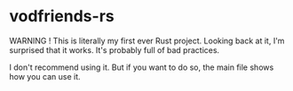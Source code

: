 # vodfriends-rs

WARNING ! This is literally my first ever Rust project. Looking back at it, I'm surprised that it works. It's probably full of bad practices. 

I don't recommend using it. But if you want to do so, the main file shows how you can use it. 
